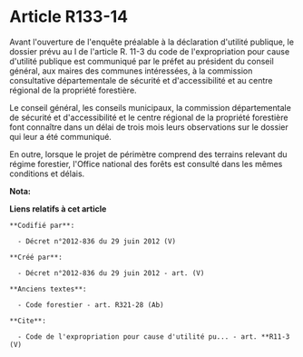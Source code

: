 # Article R133-14

Avant l'ouverture de l'enquête préalable à la déclaration d'utilité publique, le dossier prévu au I de l'article R. 11-3 du
code de l'expropriation pour cause d'utilité publique est communiqué par le préfet au président du conseil général, aux
maires des communes intéressées, à la commission consultative départementale de sécurité et d'accessibilité et au centre
régional de la propriété forestière. 

Le conseil général, les conseils municipaux, la commission départementale de sécurité et d'accessibilité et le centre
régional de la propriété forestière font connaître dans un délai de trois mois leurs observations sur le dossier qui leur a
été communiqué. 

En outre, lorsque le projet de périmètre comprend des terrains relevant du régime forestier, l'Office national des forêts est
consulté dans les mêmes conditions et délais.

**Nota:**



**Liens relatifs à cet article**

	**Codifié par**:

	  - Décret n°2012-836 du 29 juin 2012 (V)

	**Créé par**:

	  - Décret n°2012-836 du 29 juin 2012 - art. (V)

	**Anciens textes**:

	  - Code forestier - art. R321-28 (Ab)

	**Cite**:

	  - Code de l'expropriation pour cause d'utilité pu... - art. **R11-3 (V)
